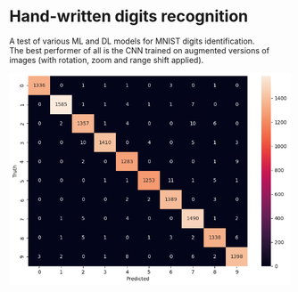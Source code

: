 # Hand-written digits recognition

A test of various ML and DL models for MNIST digits identification.\
The best performer of all is the CNN trained on augmented versions of images (with rotation, zoom and range shift applied).

![cnn aug results](cnn_with_augmentation_results.png)
